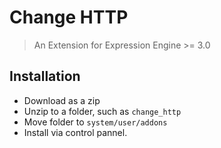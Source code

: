 # Change HTTP

> An Extension for Expression Engine >= 3.0

## Installation

* Download as a zip
* Unzip to a folder, such as `change_http`
* Move folder to `system/user/addons`
* Install via control pannel.